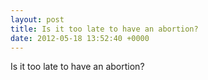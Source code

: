 ```yaml
---
layout: post
title: Is it too late to have an abortion?
date: 2012-05-18 13:52:40 +0000
---
```


Is it too late to have an abortion?

